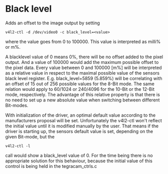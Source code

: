 # Black level
Adds an offset to the image output by setting
```
v4l2-ctl -d /dev/video0 -c black_level=<value>
```
where the value goes from 0 to 100000. This value is interpreted as milli% or m%.

A blacklevel value of 0 means 0%, there will be no offset added to the pixel output.
And a value of 100000 would add the maximum possible offset to the pixel data.
Every value between 0 and 100000 [m%] will be interpreted as a relative value in respect
to the maximal possible value of the sensors black level register. 
E.g. black_level=5859 (5.859%) will be correlating with an offset of 15 out of 256 possible
values for the 8-Bit mode. The same relation would apply to 60/1024 or 240/4096 for the 
10-Bit or the 12-Bit mode, respectively. The advantage of this relative property is that 
there is no need to set up a new absolute value when switching between different Bit-modes.

With initialization of the driver, an optimal default value according to the manufacturers
proposal will be set. Unfortunately the v4l2-ctl won't reflect the initial value until it 
is modified manually by the user. That means if the driver is starting up, the sensors 
default value is set, depending on the given Bit-mode, but the
```
v4l2-ctl -l
```
call would show a black_level value of 0. For the time being there is no appropriate solution
for this behaviour, because the initial value of this control is being held in the tegracam_ctrls.c

